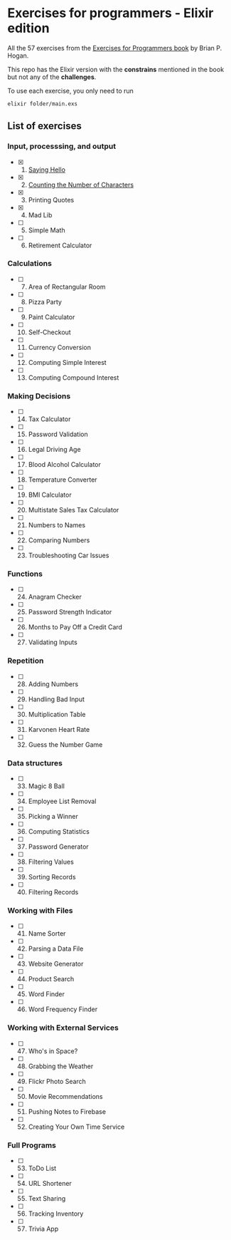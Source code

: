 # Exercises for programmers - Elixir edition

All the 57 exercises from the [Exercises for Programmers book](https://pragprog.com/book/bhwb/exercises-for-programmers) by Brian P. Hogan.

This repo has the Elixir version with the **constrains** mentioned in the book but not any of the **challenges**.

To use each exercise, you only need to run

```bash
elixir folder/main.exs
```

## List of exercises

### Input, processsing, and output

- [x] 1. [Saying Hello](/01_saying_hello)
- [x] 2. [Counting the Number of Characters](/02_counting_the_number_of_characters)
- [x] 3. Printing Quotes
- [x] 4. Mad Lib
- [ ] 5. Simple Math
- [ ] 6. Retirement Calculator

### Calculations

- [ ] 7. Area of Rectangular Room
- [ ] 8. Pizza Party
- [ ] 9. Paint Calculator
- [ ] 10. Self-Checkout
- [ ] 11. Currency Conversion
- [ ] 12. Computing Simple Interest
- [ ] 13. Computing Compound Interest

### Making Decisions

- [ ] 14. Tax Calculator
- [ ] 15. Password Validation
- [ ] 16. Legal Driving Age
- [ ] 17. Blood Alcohol Calculator
- [ ] 18. Temperature Converter
- [ ] 19. BMI Calculator
- [ ] 20. Multistate Sales Tax Calculator
- [ ] 21. Numbers to Names
- [ ] 22. Comparing Numbers
- [ ] 23. Troubleshooting Car Issues

### Functions

- [ ] 24. Anagram Checker
- [ ] 25. Password Strength Indicator
- [ ] 26. Months to Pay Off a Credit Card
- [ ] 27. Validating Inputs

### Repetition

- [ ] 28. Adding Numbers
- [ ] 29. Handling Bad Input
- [ ] 30. Multiplication Table
- [ ] 31. Karvonen Heart Rate
- [ ] 32. Guess the Number Game

### Data structures

- [ ] 33. Magic 8 Ball
- [ ] 34. Employee List Removal
- [ ] 35. Picking a Winner
- [ ] 36. Computing Statistics
- [ ] 37. Password Generator
- [ ] 38. Filtering Values
- [ ] 39. Sorting Records
- [ ] 40. Filtering Records

### Working with Files

- [ ] 41. Name Sorter
- [ ] 42. Parsing a Data File
- [ ] 43. Website Generator
- [ ] 44. Product Search
- [ ] 45. Word Finder
- [ ] 46. Word Frequency Finder

### Working with External Services

- [ ] 47. Who's in Space?
- [ ] 48. Grabbing the Weather
- [ ] 49. Flickr Photo Search
- [ ] 50. Movie Recommendations
- [ ] 51. Pushing Notes to Firebase
- [ ] 52. Creating Your Own Time Service

### Full Programs

- [ ] 53. ToDo List
- [ ] 54. URL Shortener
- [ ] 55. Text Sharing
- [ ] 56. Tracking Inventory
- [ ] 57. Trivia App
